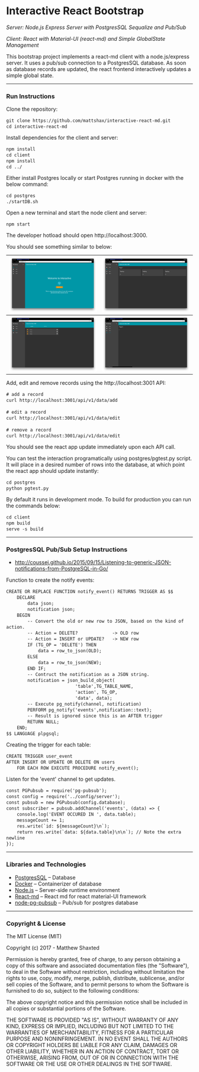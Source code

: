 # Interactive React Bootstrap

*Server: Node.js Express Server with PostgresSQL Sequalize and Pub/Sub*

*Client: React with Material-UI (react-md) and Simple GlobalState Management*

This bootstrap project implements a react-md client with a node.js/express server. It uses a pub/sub connection to a PostgresSQL database. As soon as database records are updated, the react frontend interactively updates a simple global state.

* * *

### Run Instructions

Clone the repository:
```
git clone https://github.com/mattshax/interactive-react-md.git
cd interactive-react-md
```

Install dependencies for the client and server:
```
npm install
cd client
npm install
cd ../
```

Either install Postgres locally or start Postgres running in docker with the below command:

```
cd postgres
./startDB.sh
```

Open a new terminal and start the node client and server:

```
npm start
```

The developer hotload should open http://localhost:3000.

You should see something similar to below:

![](screenshots/1.png) | ![](screenshots/2.png)
|:---:|:---:|
|![](screenshots/3.png) | ![](screenshots/4.png)

Add, edit and remove records using the http://localhost:3001 API:

```
# add a record
curl http://localhost:3001/api/v1/data/add

# edit a record
curl http://localhost:3001/api/v1/data/edit

# remove a record
curl http://localhost:3001/api/v1/data/edit
```

You should see the react app update immediately upon each API call.

You can test the interaction programatically using postgres/pgtest.py script. It will place in a desired number of rows into the database, at which point the react app should update instantly:

```
cd postgres
python pgtest.py
```

By default it runs in development mode. To build for production you can run the commands below:

```
cd client
npm build
serve -s build
```

* * *

### PostgresSQL Pub/Sub Setup Instructions

* http://coussej.github.io/2015/09/15/Listening-to-generic-JSON-notifications-from-PostgreSQL-in-Go/

Function to create the notify events:
```
CREATE OR REPLACE FUNCTION notify_event() RETURNS TRIGGER AS $$
    DECLARE 
        data json;
        notification json;
    BEGIN
        -- Convert the old or new row to JSON, based on the kind of action.
        -- Action = DELETE?             -> OLD row
        -- Action = INSERT or UPDATE?   -> NEW row
        IF (TG_OP = 'DELETE') THEN
            data = row_to_json(OLD);
        ELSE
            data = row_to_json(NEW);
        END IF;
        -- Contruct the notification as a JSON string.
        notification = json_build_object(
                          'table',TG_TABLE_NAME,
                          'action', TG_OP,
                          'data', data);
        -- Execute pg_notify(channel, notification)
        PERFORM pg_notify('events',notification::text);
        -- Result is ignored since this is an AFTER trigger
        RETURN NULL; 
    END;
$$ LANGUAGE plpgsql;
```

Creating the trigger for each table:
```
CREATE TRIGGER user_event
AFTER INSERT OR UPDATE OR DELETE ON users
    FOR EACH ROW EXECUTE PROCEDURE notify_event();
```

Listen for the 'event' channel to get updates.

```
const PGPubsub = require('pg-pubsub');
const config = require('../config/server');
const pubsub = new PGPubsub(config.database);
const subscriber = pubsub.addChannel('events', (data) => {
    console.log('EVENT OCCURED IN ', data.table);
    messageCount += 1;
    res.write(`id: ${messageCount}\n`);
    return res.write(`data: ${data.table}\n\n`); // Note the extra newline
});
```

* * *

### Libraries and Technologies

* [PostgresSQL](https://www.postgresql.org/) – Database
* [Docker](https://www.docker.com/) – Containerizer of database
* [Node.js](https://nodejs.org/) – Server-side runtime environment
* [React-md](https://github.com/mlaursen/react-md) – React md for react material-UI framework
* [node-pg-pubsub](https://github.com/voxpelli/node-pg-pubsub) – Pub/sub for postgres database


* * *

### Copyright & License

The MIT License (MIT)

Copyright (c) 2017 - Matthew Shaxted

Permission is hereby granted, free of charge, to any person obtaining a copy of this software and associated documentation files (the "Software"), to deal in the Software without restriction, including without limitation the rights to use, copy, modify, merge, publish, distribute, sublicense, and/or sell copies of the Software, and to permit persons to whom the Software is furnished to do so, subject to the following conditions:

The above copyright notice and this permission notice shall be included in all copies or substantial portions of the Software.

THE SOFTWARE IS PROVIDED "AS IS", WITHOUT WARRANTY OF ANY KIND, EXPRESS OR IMPLIED, INCLUDING BUT NOT LIMITED TO THE WARRANTIES OF MERCHANTABILITY, FITNESS FOR A PARTICULAR PURPOSE AND NONINFRINGEMENT. IN NO EVENT SHALL THE AUTHORS OR COPYRIGHT HOLDERS BE LIABLE FOR ANY CLAIM, DAMAGES OR OTHER LIABILITY, WHETHER IN AN ACTION OF CONTRACT, TORT OR OTHERWISE, ARISING FROM, OUT OF OR IN CONNECTION WITH THE SOFTWARE OR THE USE OR OTHER DEALINGS IN THE SOFTWARE.
